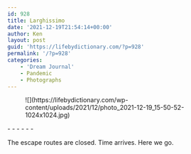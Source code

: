 ```yaml
---
id: 928
title: Larghissimo
date: '2021-12-19T21:54:14+00:00'
author: Ken
layout: post
guid: 'https://lifebydictionary.com/?p=928'
permalink: '/?p=928'
categories:
    - 'Dream Journal'
    - Pandemic
    - Photographs
---
```


<figure class="wp-block-image size-large">![](https://lifebydictionary.com/wp-content/uploads/2021/12/photo_2021-12-19_15-50-52-1024x1024.jpg)</figure>- - - - - -

The escape routes are closed. Time arrives. Here we go.